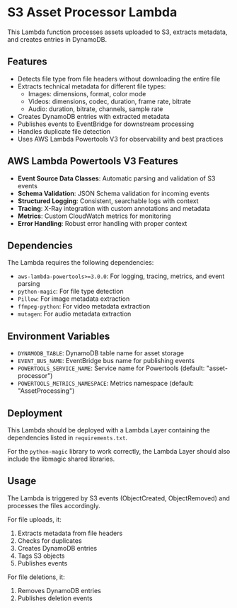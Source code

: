 # S3 Asset Processor Lambda

This Lambda function processes assets uploaded to S3, extracts metadata, and creates entries in DynamoDB.

## Features

- Detects file type from file headers without downloading the entire file
- Extracts technical metadata for different file types:
  - Images: dimensions, format, color mode
  - Videos: dimensions, codec, duration, frame rate, bitrate
  - Audio: duration, bitrate, channels, sample rate
- Creates DynamoDB entries with extracted metadata
- Publishes events to EventBridge for downstream processing
- Handles duplicate file detection
- Uses AWS Lambda Powertools V3 for observability and best practices

## AWS Lambda Powertools V3 Features

- **Event Source Data Classes**: Automatic parsing and validation of S3 events
- **Schema Validation**: JSON Schema validation for incoming events
- **Structured Logging**: Consistent, searchable logs with context
- **Tracing**: X-Ray integration with custom annotations and metadata
- **Metrics**: Custom CloudWatch metrics for monitoring
- **Error Handling**: Robust error handling with proper context

## Dependencies

The Lambda requires the following dependencies:

- `aws-lambda-powertools>=3.0.0`: For logging, tracing, metrics, and event parsing
- `python-magic`: For file type detection
- `Pillow`: For image metadata extraction
- `ffmpeg-python`: For video metadata extraction
- `mutagen`: For audio metadata extraction

## Environment Variables

- `DYNAMODB_TABLE`: DynamoDB table name for asset storage
- `EVENT_BUS_NAME`: EventBridge bus name for publishing events
- `POWERTOOLS_SERVICE_NAME`: Service name for Powertools (default: "asset-processor")
- `POWERTOOLS_METRICS_NAMESPACE`: Metrics namespace (default: "AssetProcessing")

## Deployment

This Lambda should be deployed with a Lambda Layer containing the dependencies listed in `requirements.txt`.

For the `python-magic` library to work correctly, the Lambda Layer should also include the libmagic shared libraries.

## Usage

The Lambda is triggered by S3 events (ObjectCreated, ObjectRemoved) and processes the files accordingly.

For file uploads, it:

1. Extracts metadata from file headers
2. Checks for duplicates
3. Creates DynamoDB entries
4. Tags S3 objects
5. Publishes events

For file deletions, it:

1. Removes DynamoDB entries
2. Publishes deletion events
